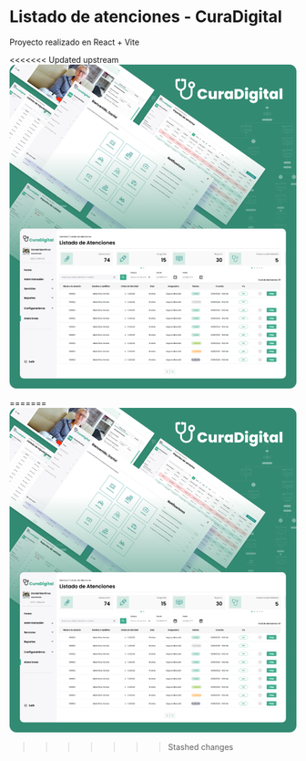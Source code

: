 # Listado de atenciones - CuraDigital

Proyecto realizado en React + Vite

<<<<<<< Updated upstream
![Image text](https://github.com/Yokaleis/Listado-de-atenciones-Contador-CRUD/blob/main/src/assets/Cover.png)

=======
![Image text](https://github.com/Yokaleis/Listado-de-atenciones-Contador-CRUD/blob/main/src/assets/Cover.png)
>>>>>>> Stashed changes
